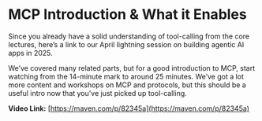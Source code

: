 # MCP Introduction & What it Enables

Since you already have a solid understanding of tool-calling from the core lectures, here’s a link to our April lightning session on building agentic AI apps in 2025.

We’ve covered many related parts, but for a good introduction to MCP, start watching from the 14-minute mark to around 25 minutes. We’ve got a lot more content and workshops on MCP and protocols, but this should be a useful intro now that you’ve just picked up tool-calling.

**Video Link:** [https://maven.com/p/82345a](https://maven.com/p/82345a)
